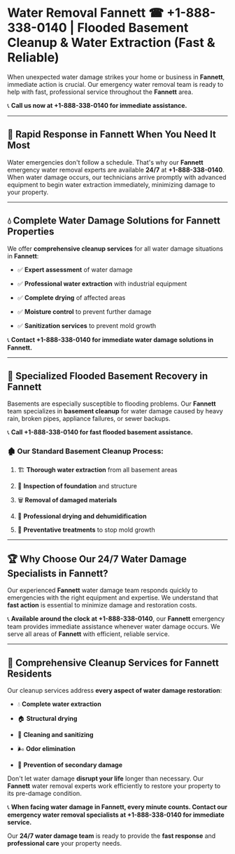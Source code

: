 # Water Removal Fannett ☎ +1-888-338-0140 | Flooded Basement Cleanup & Water Extraction (Fast & Reliable)

When unexpected water damage strikes your home or business in **Fannett**, immediate action is crucial. Our emergency water removal team is ready to help with fast, professional service throughout the **Fannett** area. 

📞 **Call us now at +1-888-338-0140 for immediate assistance.**
---
## 🚀 Rapid Response in Fannett When You Need It Most
Water emergencies don't follow a schedule. That's why our **Fannett** emergency water removal experts are available **24/7** at **+1-888-338-0140**. When water damage occurs, our technicians arrive promptly with advanced equipment to begin water extraction immediately, minimizing damage to your property.
---
## 💧 Complete Water Damage Solutions for Fannett Properties
We offer **comprehensive cleanup services** for all water damage situations in **Fannett**:
- ✅ **Expert assessment** of water damage  
- ✅ **Professional water extraction** with industrial equipment  
- ✅ **Complete drying** of affected areas  
- ✅ **Moisture control** to prevent further damage  
- ✅ **Sanitization services** to prevent mold growth  
📞 **Contact +1-888-338-0140 for immediate water damage solutions in Fannett.**
---
## 🌊 Specialized Flooded Basement Recovery in Fannett
Basements are especially susceptible to flooding problems. Our **Fannett** team specializes in **basement cleanup** for water damage caused by heavy rain, broken pipes, appliance failures, or sewer backups. 
📞 **Call +1-888-338-0140 for fast flooded basement assistance.**
### 🏚️ Our Standard Basement Cleanup Process:
1. 🏗️ **Thorough water extraction** from all basement areas  
2. 🔎 **Inspection of foundation** and structure  
3. 🗑️ **Removal of damaged materials**  
4. 💨 **Professional drying and dehumidification**  
5. 🚫 **Preventative treatments** to stop mold growth  
---
## 🏆 Why Choose Our 24/7 Water Damage Specialists in Fannett?
Our experienced **Fannett** water damage team responds quickly to emergencies with the right equipment and expertise. We understand that **fast action** is essential to minimize damage and restoration costs.
📞 **Available around the clock at +1-888-338-0140**, our **Fannett** emergency team provides immediate assistance whenever water damage occurs. We serve all areas of **Fannett** with efficient, reliable service.
---
## 🧹 Comprehensive Cleanup Services for Fannett Residents
Our cleanup services address **every aspect of water damage restoration**:
- 💧 **Complete water extraction**  
- 🏠 **Structural drying**  
- 🧼 **Cleaning and sanitizing**  
- 🌬️ **Odor elimination**  
- 🚫 **Prevention of secondary damage**  
Don't let water damage **disrupt your life** longer than necessary. Our **Fannett** water removal experts work efficiently to restore your property to its pre-damage condition.
📞 **When facing water damage in Fannett, every minute counts. Contact our emergency water removal specialists at +1-888-338-0140 for immediate service.**
Our **24/7 water damage team** is ready to provide the **fast response** and **professional care** your property needs.
